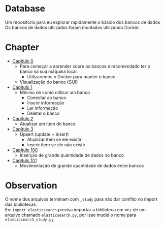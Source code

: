 # Database
Um repositório para eu explorar rapidamente o básico dos bancos de dados
Os bancos de dados utilizados foram montados utilizando Docker.  

# Chapter

* [Capítulo 0](chapter00/)
  * Para começar a aprender sobre os bancos é recomendado ter o banco na sua máquina local.
    * Utilizaremos o Docker para manter o banco.  
  * Visualização do banco (GUI)
* [Capítulo 1](chapter01/)
  * Mínimo de como utilizar um banco
    * Conectar ao banco
    * Inserir informação
    * Ler informação
    * Deletar o banco
* [Capítulo 2](chapter02/)
  * Atualizar um item do banco
* [Capítulo 3](chapter03/)
  * Upsert (update + insert)
    * Atualizar item se ele existir
    * Inserir item se ele não existir
* [Capítulo 100](chapter100/)
  * Inserção de grande quantidade de dados no banco
* [Capítulo 101](chapter101/)
  * Movimentação de grande quantidade de dados entre bancos
  
# Observation
O nome dos arquivos terminam com `_study` para não dar conflito no import das bibliotecas.  
Ex: `import elasticsearch` precisa importar a biblioteca em vez de um arquivo chamado `elasticsearch.py`, por isso mudei o nome para `elasticsearch_study.py`  